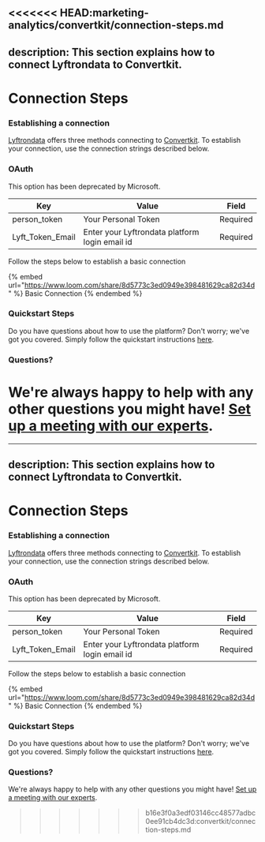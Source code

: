 <<<<<<< HEAD:marketing-analytics/convertkit/connection-steps.md
---
description: This section explains how to connect Lyftrondata to Convertkit.
---

# Connection Steps

### Establishing a connection

[Lyftrondata](https://www.lyftrondata.com) offers three methods connecting to [Convertkit](https://www.lyftrondata.com/integration/marketing-analytics/convertkit/). To establish your connection, use the connection strings described below.

### OAuth

This option has been deprecated by Microsoft.

| Key                | Value                                          | Field    |
| ------------------ | ---------------------------------------------- | -------- |
| person\_token      | Your Personal Token                            | Required |
| Lyft\_Token\_Email | Enter your Lyftrondata platform login email id | Required |

Follow the steps below to establish a basic connection

{% embed url="https://www.loom.com/share/8d5773c3ed0949e398481629ca82d34d" %}
Basic Connection
{% endembed %}

### Quickstart Steps

Do you have questions about how to use the platform? Don't worry; we've got you covered. Simply follow the quickstart instructions [here](../../../quickstart-steps.md).

### Questions? <a href="#questions" id="questions"></a>

We're always happy to help with any other questions you might have! [Set up a meeting with our experts](https://www.lyftrondata.com/book-a-meeting/).
=======
---
description: This section explains how to connect Lyftrondata to Convertkit.
---

# Connection Steps

### Establishing a connection

[Lyftrondata](https://www.lyftrondata.com) offers three methods connecting to [Convertkit](https://www.lyftrondata.com/integration/marketing-analytics/convertkit/). To establish your connection, use the connection strings described below.

### OAuth

This option has been deprecated by Microsoft.

| Key                | Value                                          | Field    |
| ------------------ | ---------------------------------------------- | -------- |
| person\_token      | Your Personal Token                            | Required |
| Lyft\_Token\_Email | Enter your Lyftrondata platform login email id | Required |

Follow the steps below to establish a basic connection

{% embed url="https://www.loom.com/share/8d5773c3ed0949e398481629ca82d34d" %}
Basic Connection
{% endembed %}

### Quickstart Steps

Do you have questions about how to use the platform? Don't worry; we've got you covered. Simply follow the quickstart instructions [here](../../../quickstart-steps.md).

### Questions? <a href="#questions" id="questions"></a>

We're always happy to help with any other questions you might have! [Set up a meeting with our experts](https://www.lyftrondata.com/book-a-meeting/).
>>>>>>> b16e3f0a3edf03146cc48577adbc0ee91cb4dc3d:convertkit/connection-steps.md
